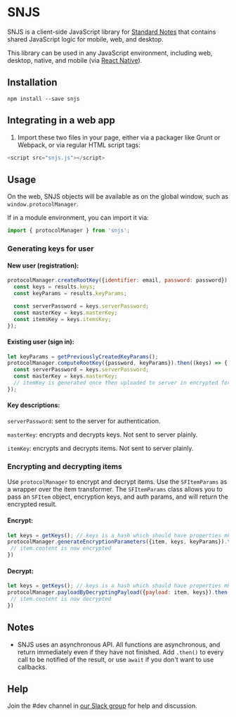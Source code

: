 # SNJS

SNJS is a client-side JavaScript library for [Standard Notes](https://standardnotes.org) that contains shared JavaScript logic for mobile, web, and desktop.

This library can be used in any JavaScript environment, including web, desktop, native, and mobile (via [React Native](https://github.com/standardnotes/mobile/blob/master/src/lib/snjs.js)).

## Installation

`npm install --save snjs`

## Integrating in a web app

1. Import these two files in your page, either via a packager like Grunt or Webpack, or via regular HTML script tags:

```javascript
<script src="snjs.js"></script>
```

## Usage

On the web, SNJS objects will be available as on the global window, such as `window.protocolManager`.

If in a module environment, you can import it via:

```javascript
import { protocolManager } from 'snjs';
```

### Generating keys for user

#### New user (registration):

```javascript
protocolManager.createRootKey({identifier: email, password: password}).then((results) => {
  const keys = results.keys;
  const keyParams = results.keyParams;

  const serverPassword = keys.serverPassword;
  const masterKey = keys.masterKey;
  const itemsKey = keys.itemsKey;
});
```

#### Existing user (sign in):

```javascript
let keyParams = getPreviouslyCreatedKeyParams();
protocolManager.computeRootKey({password, keyParams}).then((keys) => {
  const serverPassword = keys.serverPassword;
  const masterKey = keys.masterKey;
  // itemKey is generated once then uploaded to server in encrypted form.
});
```

#### Key descriptions:
`serverPassword`: sent to the server for authentication.

`masterKey`: encrypts and decrypts keys. Not sent to server plainly.

`itemKey`: encrypts and decrypts items. Not sent to server plainly.

### Encrypting and decrypting items

Use `protocolManager` to encrypt and decrypt items. Use the `SFItemParams` as a wrapper over the item transformer. The `SFItemParams` class allows you to pass an `SFItem` object, encryption keys, and auth params, and will return the encrypted result.

#### Encrypt:

```javascript
let keys = getKeys(); // keys is a hash which should have properties mk and ak.
protocolManager.generateEncryptionParameters({item, keys, keyParams}).then(() => {
 // item.content is now encrypted
})
```

#### Decrypt:

```javascript
let keys = getKeys(); // keys is a hash which should have properties mk and ak.
protocolManager.payloadByDecryptingPayload({payload: item, keys}).then(() => {
 // item.content is now decrypted
})
```

## Notes
- SNJS uses an asynchronous API. All functions are asynchronous, and return immediately even if they have not finished. Add `.then()` to every call to be notified of the result, or use `await` if you don't want to use callbacks.
## Help
Join the #dev channel in [our Slack group](https://standardnotes.org/slack) for help and discussion.
